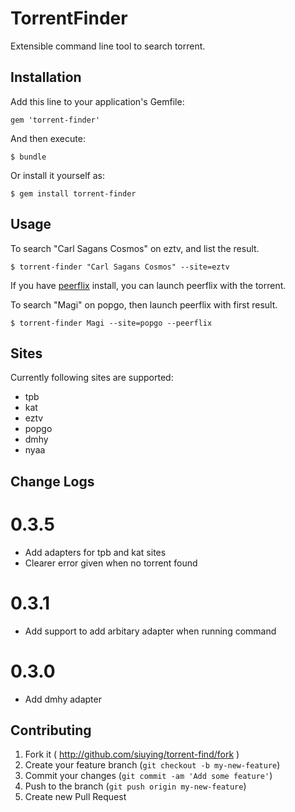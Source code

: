 # TorrentFinder

Extensible command line tool to search torrent.

## Installation

Add this line to your application's Gemfile:

    gem 'torrent-finder'

And then execute:

    $ bundle

Or install it yourself as:

    $ gem install torrent-finder

## Usage

To search "Carl Sagans Cosmos" on eztv, and list the result.

```
$ torrent-finder "Carl Sagans Cosmos" --site=eztv
```


If you have [peerflix](https://github.com/mafintosh/peerflix) install, you can launch peerflix with the torrent.

To search "Magi" on popgo, then launch peerflix with first result.

```
$ torrent-finder Magi --site=popgo --peerflix
```

## Sites

Currently following sites are supported:

- tpb
- kat
- eztv
- popgo
- dmhy
- nyaa

## Change Logs

0.3.5
=====

- Add adapters for tpb and kat sites
- Clearer error given when no torrent found

0.3.1
=====

- Add support to add arbitary adapter when running command

0.3.0
=====

- Add dmhy adapter

## Contributing

1. Fork it ( http://github.com/siuying/torrent-find/fork )
2. Create your feature branch (`git checkout -b my-new-feature`)
3. Commit your changes (`git commit -am 'Add some feature'`)
4. Push to the branch (`git push origin my-new-feature`)
5. Create new Pull Request
